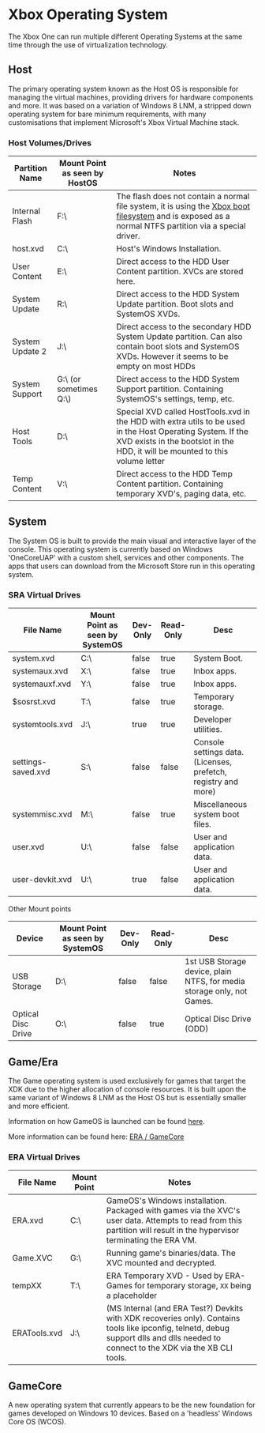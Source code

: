 <!-- TITLE: Xbox Operating System -->
<!-- SUBTITLE: Structure of the Xbox Operating System -->

# Xbox Operating System

The Xbox One can run multiple different Operating Systems at the same time through the use of virtualization technology. 

## Host

The primary operating system known as the Host OS is responsible for
managing the virtual machines, providing drivers for hardware components
and more. It was based on a variation of Windows 8 LNM, a stripped down
operating system for bare minimum requirements, with many customisations
that implement Microsoft's Xbox Virtual Machine stack.

### Host Volumes/Drives

| Partition Name  | Mount Point as seen by HostOS | Notes                                                                                                                                                                                        |
| --------------- | ----------------------------- | -------------------------------------------------------------------------------------------------------------------------------------------------------------------------------------------- |
| Internal Flash  | F:\\                          | The flash does not contain a normal file system, it is using the [Xbox boot filesystem](../boot/xbox-boot-file-system.md) and is exposed as a normal NTFS partition via a special driver.    |
| host.xvd        | C:\\                          | Host's Windows Installation.                                                                                                                                                                 |
| User Content    | E:\\                          | Direct access to the HDD User Content partition. XVCs are stored here.                                                                                                                       |
| System Update   | R:\\                          | Direct access to the HDD System Update partition. Boot slots and SystemOS XVDs.                                                                                                              |
| System Update 2 | J:\\                          | Direct access to the secondary HDD System Update partition. Can also contain boot slots and SystemOS XVDs. However it seems to be empty on most HDDs                                         |
| System Support  | G:\\ (or sometimes Q:\\)      | Direct access to the HDD System Support partition. Containing SystemOS's settings, temp, etc.                                                                                                |
| Host Tools      | D:\\                          | Special XVD called HostTools.xvd in the HDD with extra utils to be used in the Host Operating System. If the XVD exists in the bootslot in the HDD, it will be mounted to this volume letter |
| Temp Content    | V:\\                          | Direct access to the HDD Temp Content partition. Containing temporary XVD's, paging data, etc.                                                                                               |

## System

The System OS is built to provide the main visual and interactive layer
of the console. This operating system is currently based on Windows
'OneCoreUAP' with a custom shell, services and other components. The apps that users can download from the Microsoft Store run in this operating system.

### SRA Virtual Drives

| File Name          | Mount Point as seen by SystemOS | Dev-Only | Read-Only | Desc                                       |
| ------------------ | ----------- | -------- | --------- | -------------------------------------------------------------- |
| system.xvd         | C:\\        | false    | true      | System Boot.                                                   |
| systemaux.xvd      | X:\\        | false    | true      | Inbox apps.                                                    |
| systemauxf.xvd     | Y:\\        | false    | true      | Inbox apps.                                                    |
| $sosrst.xvd        | T:\\        | false    | true      | Temporary storage.                                             |
| systemtools.xvd    | J:\\        | true     | true      | Developer utilities.                                           |
| settings-saved.xvd | S:\\        | false    | false     | Console settings data. (Licenses, prefetch, registry and more) |
| systemmisc.xvd     | M:\\        | false    | true      | Miscellaneous system boot files.                               |
| user.xvd           | U:\\        | false    | false     | User and application data.                                     |
| user-devkit.xvd    | U:\\        | true     | false     | User and application data.                                     |

Other Mount points

| Device                        | Mount Point as seen by SystemOS | Dev-Only | Read-Only | Desc                                              |
| ----------------------------- | ----------- | -------- | --------- | --------------------------------------------------------------------- |
| USB Storage                   | D:\\        | false    | false     | 1st USB Storage device, plain NTFS, for media storage only, not Games.|
| Optical Disc Drive            | O:\\        | false    | true      | Optical Disc Drive (ODD)                                              |

## Game/Era

The Game operating system is used exclusively for games that target the
XDK due to the higher allocation of console resources. It is built upon
the same variant of Windows 8 LNM as the Host OS but is essentially
smaller and more efficient.

Information on how GameOS is launched can be found [here](../games/launching.md).

More information can be found here: [ERA / GameCore](./era-gamecore.md)

### ERA Virtual Drives

| File Name    | Mount Point | Notes                                                                                                                                                                                 |
| ------------ | ----------- | ------------------------------------------------------------------------------------------------------------------------------------------------------------------------------------- |
| ERA.xvd      | C:\\        | GameOS's Windows installation. Packaged with games via the XVC's user data. Attempts to read from this partition will result in the hypervisor terminating the ERA VM.                |
| Game.XVC     | G:\\        | Running game's binaries/data. The XVC mounted and decrypted.                                                                                                                          |
| tempXX       | T:\\        | ERA Temporary XVD - Used by ERA-Games for temporary storage, `XX` being a placeholder                                                                                                 |
| ERATools.xvd | J:\\        | (MS Internal (and ERA Test?) Devkits with XDK recoveries only). Contains tools like ipconfig, telnetd, debug support dlls and dlls needed to connect to the XDK via the XB CLI tools. |

## GameCore

A new operating system that currently appears to be the new foundation
for games developed on Windows 10 devices. Based on a 'headless' Windows
Core OS (WCOS).
